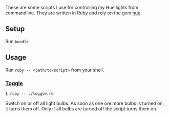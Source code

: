 These are some scripts I use for controlling my Hue lights from commandline. They are written in Ruby and rely on the gem [hue](https://github.com/soffes/hue).

## Setup

Run `bundle`

## Usage

Run `ruby -- <path/to/script>` from your shell.

### [Toggle](./toggle.rb)

```shell
$ ruby -- ./toggle.rb
```

Switch on or off all light bulbs. As soon as one ore more bulbs is turned on, it turns them off. Only if all bulbs are turned off the script turns them on.